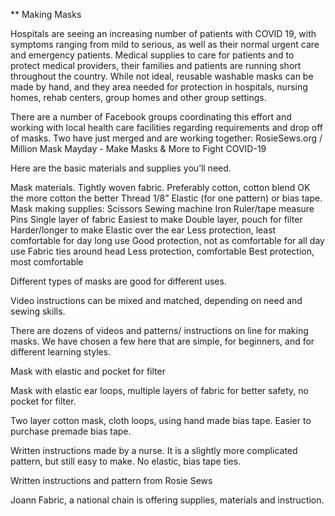 ** Making Masks


Hospitals are seeing an increasing number of patients with COVID 19, with symptoms ranging from mild to serious, as well as their normal urgent care and emergency patients. Medical supplies to care for patients and to protect medical providers, their families and patients are running short throughout the country. While not ideal, reusable washable masks can be made by hand, and they area needed for protection in hospitals, nursing homes, rehab centers, group homes and other group settings. 

There are a number of Facebook groups coordinating this effort and working with local health care facilities regarding requirements and drop off of masks. Two have just merged and are working together: RosieSews.org / Million Mask Mayday - Make Masks & More to Fight COVID-19

Here are the basic materials and supplies you’ll need. 

Mask materials.
Tightly woven fabric. Preferably cotton, cotton blend OK the more cotton the better
Thread
1/8” Elastic (for one pattern) or bias tape. 
Mask making supplies:
Scissors
Sewing machine
Iron
Ruler/tape measure
Pins
Single layer of fabric
Easiest to make	Double layer, pouch for filter
Harder/longer to make
Elastic over the ear	Less protection, least comfortable for day long use	Good protection, not as comfortable for all day use
Fabric ties around head	Less protection, comfortable	Best protection, most comfortable
‍

Different types of masks are good for different uses. 

Video instructions can be mixed and matched, depending on need and sewing skills. 

There are dozens of videos and patterns/ instructions on line for making masks. We have chosen a few here that are simple, for beginners, and for different learning styles. 

Mask with elastic and pocket for filter

Mask with elastic ear loops, multiple layers of fabric for better safety, no pocket for filter. 

Two layer cotton mask, cloth loops, using hand made bias tape. Easier to purchase premade bias tape. 

Written instructions made by a nurse. It is a slightly more complicated pattern, but still easy to make. No elastic, bias tape ties. 

Written instructions and pattern from Rosie Sews

Joann Fabric, a national chain is offering supplies, materials and instruction.
